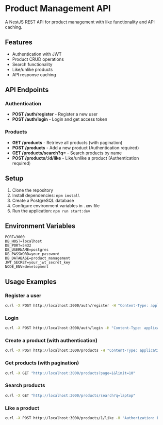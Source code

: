 # Product Management API

A NestJS REST API for product management with like functionality and API caching.

## Features

- Authentication with JWT
- Product CRUD operations
- Search functionality
- Like/unlike products
- API response caching

## API Endpoints

### Authentication

- **POST /auth/register** - Register a new user
- **POST /auth/login** - Login and get access token

### Products

- **GET /products** - Retrieve all products (with pagination)
- **POST /products** - Add a new product (Authentication required)
- **GET /products/search?q=** - Search products by name
- **POST /products/:id/like** - Like/unlike a product (Authentication required)

## Setup

1. Clone the repository
2. Install dependencies: `npm install`
3. Create a PostgreSQL database
4. Configure environment variables in `.env` file
5. Run the application: `npm run start:dev`

## Environment Variables

```
PORT=3000
DB_HOST=localhost
DB_PORT=5432
DB_USERNAME=postgres
DB_PASSWORD=your_password
DB_DATABASE=product_management
JWT_SECRET=your_jwt_secret_key
NODE_ENV=development
```

## Usage Examples

### Register a user

```bash
curl -X POST http://localhost:3000/auth/register -H "Content-Type: application/json" -d '{"username":"user1","password":"password123"}'
```

### Login

```bash
curl -X POST http://localhost:3000/auth/login -H "Content-Type: application/json" -d '{"username":"user1","password":"password123"}'
```

### Create a product (with authentication)

```bash
curl -X POST http://localhost:3000/products -H "Content-Type: application/json" -H "Authorization: Bearer YOUR_JWT_TOKEN" -d '{"name":"Product 1","price":99.99,"category":"Electronics","subcategory":"Laptops"}'
```

### Get products (with pagination)

```bash
curl -X GET "http://localhost:3000/products?page=1&limit=10"
```

### Search products

```bash
curl -X GET "http://localhost:3000/products/search?q=laptop"
```

### Like a product

```bash
curl -X POST http://localhost:3000/products/1/like -H "Authorization: Bearer YOUR_JWT_TOKEN"
``` 